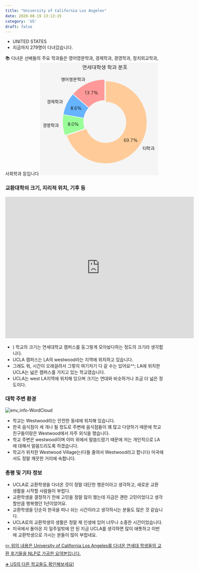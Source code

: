 ```yaml
---
title: "University of California Los Angeles"
date: 2020-08-19 13:13:15
category: 'US'
draft: false
---
```



* UNITED STATES
* 지금까지 279명이 다녀갔습니다. 

📚 다녀온 선배들의 주요 학과들은 영어영문학과, 경제학과, 경영학과, 정치외교학과, 사회학과 등입니다
![department-info](../plots/US000191.png)
### 교환대학의 크기, 지리적 위치, 기후 등
<iframe
width="600"
height="450"
frameborder="0" style="border:0"
src="https://www.google.com/maps/embed/v1/place?key=AIzaSyC9e1AME-pVmWC4hBpFdu5S4dKzyepa3HQ&q=University+of+California+Los+Angeles&center=34.068921,-118.4451811&zoom=14" allowfullscreen>
</iframe>

* ) 학교의 크기는 연세대학교 캠퍼스를 둥그렇게 모아놨다하는 정도의 크기라 생각합니다.
* UCLA 캠퍼스는 LA의 westwood라는 지역에 위치하고 있습니다.
* 그래도 뭐, 시간이 오래걸려서 그렇지 여기저기 다 갈 수는 있어요^^; LA에 위치한 UCLA는 넓은 캠퍼스를 가지고 있는 학교였습니다.
* UCLA는 west LA지역에 위치해 있으며 크기는 연대와 비슷하거나 조금 더 넓은 정도이다.


### 대학 주변 환경

![env_info-WordCloud](../univ_wordclouds_okt/env_info/US000191_env_info_okt.png)

* 학교는 Westwood라는 안전한 동네에 위치해 있습니다.
* 한국 음식점이 세 개나 될 정도로 주변에 음식점들이 꽤 많고 다양하기 때문에 학교 친구들이랑은 Westwood에서 자주 외식을 했습니다.
* 학교 주변은 westwood이며 이미 위에서 말씀드렸기 때문에 저는 개인적으로 LA에 대해서 말씀드리도록 하겠습니다.
* 학교가 위치한 Westwood Village는(다들 줄여서 Westwood라고 합니다) 미국에서도 정말 깨끗한 거리에 속합니다.


### 총평 및 기타 정보 

* UCLA로 교환학생을 다녀온 것이 정말 대단한 행운이라고 생각하고, 새로운 교환 생활을 시작할 사람들이 부럽다.
* 교환학생을 결정하기 전에 고민을 정말 많이 했는데 지금은 괜한 고민이었다고 생각할만큼 행복했던 1년이었어요.
* 교환학생을 단순히 한국을 떠나 쉬는 시간이라고 생각하시는 분들도 많은 것 같습니다.
* UCLA로의 교환학생의 생활은 정말 제 인생에 있어 너무나 소중한 시간이었습니다.
* 미국에서 돌아온 지 일주일밖에 안 된 지금 UCLA를 생각하면 많이 애틋하고 이번에 교환학생으로 가시는 분들이 많이 부럽네요.


[✏️ 위의 내용은 University of California Los Angeles를 다녀온 연세대 학생들의 교환 후기들을 NLP로 가공한 요약본입니다.](http://oia.yonsei.ac.kr/partner/expReport.asp?ucode=US000191&bgbn=A)

[✈️ US의 다른 학교들도 확인해보세요!](https://yonsei-exchange.netlify.app/?category=US)
